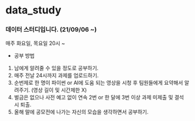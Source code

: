 # data_study

### 데이터 스터디입니다. (21/09/06 ~)

매주 화요일, 목요일 20시 ~

- 공부 방법
1. 남에게 알려줄 수 있을 정도로 공부하기.
2. 매주 전날 24시까지 과제를 업로드하기.
3. 순번제로 한 명이 파이썬 or AI에 도움 되는 영상을 시청 후 팀원들에게 요약해서 알려주기. (영상 길이 및 시간제한 X)
4. 벌금은 없으나 사전 예고 없이 연속 2번 or 한 달에 3번 이상 과제 미제출 및 결석 시 퇴출.
5. 올해 말에 공모전에 나가는 자신의 모습을 생각하면서 공부하기.
